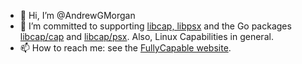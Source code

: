 - 👋 Hi, I’m @AndrewGMorgan
- 👀 I’m committed to supporting [libcap, libpsx](https://sites.google.com/site/fullycapable/) and
  the Go packages [libcap/cap](https://pkg.go.dev/kernel.org/pub/linux/libs/security/libcap/cap) and
  [libcap/psx](https://pkg.go.dev/kernel.org/pub/linux/libs/security/libcap/psx). Also, Linux Capabilities in general.
- 📫 How to reach me: see the [FullyCapable website](https://sites.google.com/site/fullycapable/).
